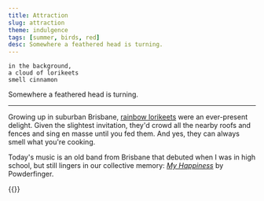 ```yaml
---
title: Attraction
slug: attraction
theme: indulgence
tags: [summer, birds, red]
desc: Somewhere a feathered head is turning.
---
```


```
in the background,
a cloud of lorikeets
smell cinnamon
```

Somewhere a feathered head is turning.

<!--more-->

---

Growing up in suburban Brisbane, [rainbow lorikeets][1] were an ever-present delight.
Given the slightest invitation, they'd crowd all the nearby roofs and fences and sing en masse until you fed them.
And yes, they can always smell what you're cooking.

Today's music is an old band from Brisbane that debuted when I was in high school, but still lingers in our collective memory: [*My Happiness*][1] by Powderfinger.

{{<youtube HM_eb0vVo0k>}}

[1]: https://en.wikipedia.org/wiki/Rainbow_lorikeet
[2]: https://youtu.be/HM_eb0vVo0k
